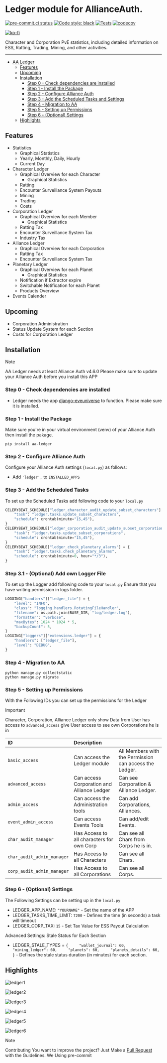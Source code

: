 # Ledger module for AllianceAuth.<a name="aa-ledger"></a>

[![pre-commit.ci status](https://results.pre-commit.ci/badge/github/Geuthur/aa-ledger/master.svg)](https://results.pre-commit.ci/latest/github/Geuthur/aa-ledger/master)
[![Code style: black](https://img.shields.io/badge/code%20style-black-000000.svg)](https://github.com/psf/black)
[![Tests](https://github.com/Geuthur/aa-ledger/actions/workflows/autotester.yml/badge.svg)](https://github.com/Geuthur/aa-ledger/actions/workflows/autotester.yml)
[![codecov](https://codecov.io/gh/Geuthur/aa-ledger/graph/badge.svg?token=5CWREOQKGZ)](https://codecov.io/gh/Geuthur/aa-ledger)

[![ko-fi](https://ko-fi.com/img/githubbutton_sm.svg)](https://ko-fi.com/W7W810Q5J4)

Character and Corporation PvE statistics, including detailed information on ESS, Ratting, Trading, Mining, and other activities.

______________________________________________________________________

- [AA Ledger](#aa-ledger)
  - [Features](#features)
  - [Upcoming](#upcoming)
  - [Installation](#features)
    - [Step 0 - Check dependencies are installed](#step0)
    - [Step 1 - Install the Package](#step1)
    - [Step 2 - Configure Alliance Auth](#step2)
    - [Step 3 - Add the Scheduled Tasks and Settings](#step3)
    - [Step 4 - Migration to AA](#step4)
    - [Step 5 - Setting up Permissions](#step5)
    - [Step 6 - (Optional) Settings](#step6)
  - [Highlights](#highlights)

## Features<a name="features"></a>

- Statistics
  - Graphical Statistics
  - Yearly, Monthly, Daily, Hourly
  - Current Day
- Character Ledger
  - Graphical Overview for each Character
    - Graphical Statistics
  - Ratting
  - Encounter Surveillance System Payouts
  - Mining
  - Trading
  - Costs
- Corporation Ledger
  - Graphical Overview for each Member
    - Graphical Statistics
  - Ratting Tax
  - Encounter Surveillance System Tax
  - Industry Tax
- Alliance Ledger
  - Graphical Overview for each Corporation
  - Ratting Tax
  - Encounter Surveillance System Tax
- Planetary Ledger
  - Graphical Overview for each Planet
    - Graphical Statistics
  - Notification if Extractor expire
  - Switchable Notification for each Planet
  - Products Overview
- Events Calender

## Upcoming<a name="upcoming"></a>

- Corporation Administration
- Status Update System for each Section
- Costs for Corporation Ledger

## Installation<a name="installation"></a>

> [!NOTE]
> AA Ledger needs at least Alliance Auth v4.6.0
> Please make sure to update your Alliance Auth before you install this APP

### Step 0 - Check dependencies are installed<a name="step0"></a>

- Ledger needs the app [django-eveuniverse](https://apps.allianceauth.org/apps/detail/django-eveuniverse) to function. Please make sure it is installed.

### Step 1 - Install the Package<a name="step1"></a>

Make sure you're in your virtual environment (venv) of your Alliance Auth then install the pakage.

```shell
pip install aa-ledger
```

### Step 2 - Configure Alliance Auth<a name="step2"></a>

Configure your Alliance Auth settings (`local.py`) as follows:

- Add `'ledger',` to `INSTALLED_APPS`

### Step 3 - Add the Scheduled Tasks<a name="step3"></a>

To set up the Scheduled Tasks add following code to your `local.py`

```python
CELERYBEAT_SCHEDULE["ledger_character_audit_update_subset_characters"] = {
    "task": "ledger.tasks.update_subset_characters",
    "schedule": crontab(minute="15,45"),
}
CELERYBEAT_SCHEDULE["ledger_corporation_audit_update_subset_corporations"] = {
    "task": "ledger.tasks.update_subset_corporations",
    "schedule": crontab(minute="15,45"),
}
CELERYBEAT_SCHEDULE["ledger_check_planetary_alarms"] = {
    "task": "ledger.tasks.check_planetary_alarms",
    "schedule": crontab(minute=0, hour="*/3"),
}
```

### Step 3.1 - (Optional) Add own Logger File

To set up the Logger add following code to your `local.py`
Ensure that you have writing permission in logs folder.

```python
LOGGING["handlers"]["ledger_file"] = {
    "level": "INFO",
    "class": "logging.handlers.RotatingFileHandler",
    "filename": os.path.join(BASE_DIR, "log/ledger.log"),
    "formatter": "verbose",
    "maxBytes": 1024 * 1024 * 5,
    "backupCount": 5,
}
LOGGING["loggers"]["extensions.ledger"] = {
    "handlers": ["ledger_file"],
    "level": "DEBUG",
}
```

### Step 4 - Migration to AA<a name="step4"></a>

```shell
python manage.py collectstatic
python manage.py migrate
```

### Step 5 - Setting up Permissions<a name="step5"></a>

With the Following IDs you can set up the permissions for the Ledger

> [!IMPORTANT]
> Character, Corporation, Alliance Ledger only show Data from User has access to
> `advanced_access` give User access to see own Corporations he is in

| ID                         | Description                                |                                                        |
| :------------------------- | :----------------------------------------- | :----------------------------------------------------- |
| `basic_access`             | Can access the Ledger module               | All Members with the Permission can access the Ledger. |
| `advanced_access`          | Can access Corporation and Alliance Ledger | Can see Corporation & Alliance Ledger.                 |
| `admin_access`             | Can access the Administration tools        | Can add Corporations, Alliances.                       |
| `event_admin_access`       | Can access Events Tools                    | Can add/edit Events.                                   |
| `char_audit_manager`       | Has Access to all characters for own Corp  | Can see all Chars from Corps he is in.                 |
| `char_audit_admin_manager` | Has Access to all Characters               | Can see all Chars.                                     |
| `corp_audit_admin_manager` | Has Access to all Corporations             | Can see all Corps.                                     |

### Step 6 - (Optional) Settings<a name="step6"></a>

The Following Settings can be setting up in the `local.py`

- LEDGER_APP_NAME: `"YOURNAME"` - Set the name of the APP
- LEDGER_TASKS_TIME_LIMIT: `7200` - Defines the time (in seconds) a task will timeout
- LEDGER_CORP_TAX: `15` - Set Tax Value for ESS Payout Calculation

Advanced Settings: Stale Status for Each Section

- LEDGER_STALE_TYPES = `{     "wallet_journal": 60,     "mining_ledger": 60,     "planets": 60,     "planets_details": 60, }` - Defines the stale status duration (in minutes) for each section.

## Highlights<a name="highlights"></a>

![ledger1](ledger/docs/images/preview1.png)

![ledger2](ledger/docs/images/preview2.png)

![ledger3](ledger/docs/images/preview3.png)

![ledger4](ledger/docs/images/preview4.png)

![ledger5](ledger/docs/images/preview5.png)

![ledger6](ledger/docs/images/preview6.png)

> [!NOTE]
> Contributing
> You want to improve the project?
> Just Make a [Pull Request](https://github.com/Geuthur/aa-ledger/pulls) with the Guidelines.
> We Using pre-commit
